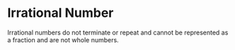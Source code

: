 # Irrational Number

Irrational numbers do not terminate or repeat and cannot be represented as a fraction and are not whole numbers.
